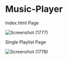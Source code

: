 # Music-Player

Index.html Page

![Screenshot (1777)](https://user-images.githubusercontent.com/88574218/195877991-f66ea881-4c3c-44bf-879f-3afc7c89428d.png)

Single Playlist Page

![Screenshot (1778)](https://user-images.githubusercontent.com/88574218/195878086-57fe7e98-d649-4d4c-9289-faf427938009.png)
